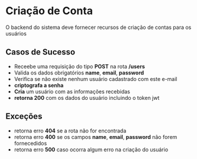 # Criação de Conta

O backend do sistema deve fornecer recursos de criação de contas para os usuários

## Casos de Sucesso
- Receebe uma requisição do tipo **POST** na rota **/users**
- Valida os dados obrigatórios **name**, **email**, **password**
- Verifica se não existe nenhum usuário cadastrado com este e-mail
- **criptografa a senha** 
- **Cria** um usuário com as informações recebidas
- **retorna 200** com os dados do usuário incluindo o token jwt

## Exceções
- retorna erro **404** se a rota não for encontrada
- retorna erro **400** se os campos **name**, **email**, **password** não forem fornecedidos
- retorna erro **500** caso ocorra algum erro na criação do usuário